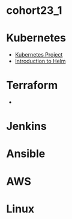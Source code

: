 # cohort23_1

# Kubernetes
- [Kubernetes Project](Thursday/230629/ClassNotes.md)
- [Introduction to Helm](Saturday/230708/ClassNotes.md)

# Terraform
- 

# Jenkins

# Ansible

# AWS

# Linux

